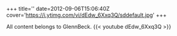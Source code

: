 +++
title=''
date=2012-09-06T15:06:40Z
cover='https://i.ytimg.com/vi/dEdw_6Xxq3Q/sddefault.jpg'
+++

All content belongs to GlennBeck.
{{< youtube dEdw_6Xxq3Q >}}
